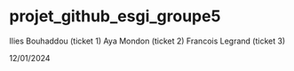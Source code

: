 # projet_github_esgi_groupe5
Ilies Bouhaddou (ticket 1)
Aya Mondon (ticket 2)
Francois Legrand (ticket 3)

12/01/2024
